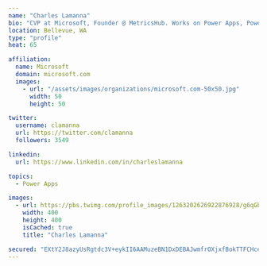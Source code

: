 ```yaml
---
name: "Charles Lamanna"
bio: "CVP at Microsoft, Founder @ MetricsHub. Works on Power Apps, Power Automate, Power Virtual Agent, Common Data Service and Dynamics 365."
location: Bellevue, WA
type: "profile"
heat: 65

affiliation:
  name: Microsoft
  domain: microsoft.com
  images:
    - url: "/assets/images/organizations/microsoft.com-50x50.jpg"
      width: 50
      height: 50

twitter:
  username: clamanna
  url: https://twitter.com/clamanna
  followers: 3549

linkedin:
  url: https://www.linkedin.com/in/charleslamanna

topics:
  - Power Apps

images:
  - url: https://pbs.twimg.com/profile_images/1263202626922876928/g6qGbHZ-_400x400.jpg
    width: 400
    height: 400
    isCached: true
    title: "Charles Lamanna"

secured: "EXtY2J8azyUsRgtdc3V+eykII6AAMuzeBN1DxDEBAJwmfrOXjxfBokTTFCHceTrY+44TBPfnuTVqcmuGQHtMgmvhp7ptzqqjPywIwo5q/PPGzCxHdGwPrbdIGOZfUFCVe40KG7Hf1gCnFgTd98IRP2Slt7IYPoNpMsB0Ul1EObE2JEN5gS38TtXspSWXFKHuTeFyy1DwxdjGa++6RdYdSHm+B9pRHoBcx7vmMe0YF7QqF4/KaaLdFTxaj7MU7fVYVrAYMowH0cS/eP7GTlGFIl5a3rrSxq4ROPawo/ixjVMncNzKZz6QW8I/3Ag9H5YGCPZJ6UejVlBzBGEIjnsNpk+6Evas9RCRpbKuVpyulhP6aT6m3DHljLdEUruhvIdLZ2mRpgMOElt0sFPQEoSpSc1WVQcET2NCH3ynJYY8ZQI=;vXfsmMaZOTEt4ekblG3uTg=="
---
```


